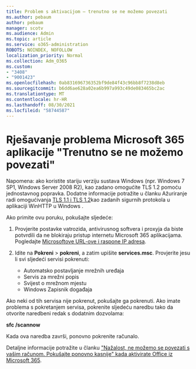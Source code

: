 ```yaml
---
title: Problem s aktivacijom – trenutno se ne možemo povezati
ms.author: pebaum
author: pebaum
manager: scotv
ms.audience: Admin
ms.topic: article
ms.service: o365-administration
ROBOTS: NOINDEX, NOFOLLOW
localization_priority: Normal
ms.collection: Adm_O365
ms.custom:
- "3408"
- "9001423"
ms.openlocfilehash: 0ab831696736352bf9de84f43c96bb8f7238d8eb
ms.sourcegitcommit: b6dd6ae628a02ea6b997a993c49de083465bc2ac
ms.translationtype: MT
ms.contentlocale: hr-HR
ms.lasthandoff: 08/30/2021
ms.locfileid: "58744587"
---
```

# <a name="fixing-the-microsoft-365-apps-we-are-unable-to-connect-right-now-message"></a>Rješavanje problema Microsoft 365 aplikacije "Trenutno se ne možemo povezati"

Napomena: ako koristite stariju verziju sustava Windows (npr. Windows 7 SP1, Windows Server 2008 R2), kao [](https://download.microsoft.com/download/0/6/5/0658B1A7-6D2E-474F-BC2C-D69E5B9E9A68/MicrosoftEasyFix51044.msi) zadano omogućite TLS 1.2 pomoću jednostavnog popravka. Dodatne informacije potražite u članku Ažuriranje radi omogućivanja [TLS 1.1 i TLS 1.2](https://support.microsoft.com/topic/update-to-enable-tls-1-1-and-tls-1-2-as-default-secure-protocols-in-winhttp-in-windows-c4bd73d2-31d7-761e-0178-11268bb10392)kao zadanih sigurnih protokola u aplikaciji WinHTTP u Windows .

Ako primite ovu poruku, pokušajte sljedeće:

1. Provjerite postavke vatrozida, antivirusnog softvera i proxyja da biste potvrdili da ne blokiraju pristup internetu Microsoft 365 aplikacijama. Pogledajte [Microsoftove URL-ove i raspone IP adresa](https://docs.microsoft.com/office365/enterprise/urls-and-ip-address-ranges).

2. Idite na **Pokreni**  >  **pokreni**, a zatim upišite **services.msc**. Provjerite jesu li svi sljedeći servisi pokrenuti:
    - Automatsko postavljanje mrežnih uređaja
    - Servis za mrežni popis
    - Svijest o mrežnom mjestu
    - Windows Zapisnik događaja

Ako neki od tih servisa nije pokrenut, pokušajte ga pokrenuti. Ako imate problema s pokretanjem servisa, pokrenite sljedeću naredbu tako da otvorite naredbeni redak s dodatnim dozvolama:

**sfc /scannow**

Kada ova naredba završi, ponovno pokrenite računalo.

Detaljne informacije potražite u članku ["Nažalost, ne možemo se povezati s vašim računom. Pokušajte ponovno kasnije" kada aktivirate Office iz Microsoft 365](https://docs.microsoft.com/office/troubleshoot/activation-installation/issue-when-activate-office-from-office-365).